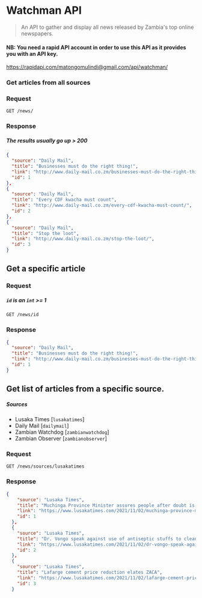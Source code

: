 # Watchman API
> An API to gather and display all news released by Zambia's top online newspapers.

#### NB: You need a rapid API account in order to use this API as it provides you with an API key.
https://rapidapi.com/matongomulindi@gmail.com/api/watchman/

### Get articles from all sources

### Request

`GET /news/`

### Response
##### The results usually go up > 200

  ```json
  {
    "source": "Daily Mail",
    "title": "Businesses must do the right thing!",
    "link": "http://www.daily-mail.co.zm/businesses-must-do-the-right-thing/",
    "id": 1
  },
  {
    "source": "Daily Mail",
    "title": "Every CDF kwacha must count",
    "link": "http://www.daily-mail.co.zm/every-cdf-kwacha-must-count/",
    "id": 2
  },
  {
    "source": "Daily Mail",
    "title": "Stop the loot",
    "link": "http://www.daily-mail.co.zm/stop-the-loot/",
    "id": 3
  }
  ```


## Get a specific article

### Request
##### `id` is an `int` >= 1

`GET /news/id`

### Response

```json
{
  "source": "Daily Mail",
  "title": "Businesses must do the right thing!",
  "link": "http://www.daily-mail.co.zm/businesses-must-do-the-right-thing/",
  "id": 1
}
```


## Get list of articles from a specific source.
##### Sources
  - Lusaka Times [`lusakatimes`]
  - Daily Mail [`dailymail`]
  - Zambian Watchdog [`zambianwatchdog`]
  - Zambian Observer [`zambianobserver`]

### Request

`GET /news/sources/lusakatimes`

### Response

```json
{
    "source": "Lusaka Times",
    "title": "Muchinga Province Minister assures people after doubt is cast over Government’s ability to implement the 2022 budget",
    "link": "https://www.lusakatimes.com/2021/11/02/muchinga-province-minister-assures-people-after-doubt-is-cast-over-governments-ability-to-implement-the-2022-budget/",
    "id": 1
  },
  {
    "source": "Lusaka Times",
    "title": "Dr. Vongo speak against use of antiseptic stuffs to clean the Vagina",
    "link": "https://www.lusakatimes.com/2021/11/02/dr-vongo-speak-against-use-of-antiseptic-stuffs-to-clean-the-vagina/",
    "id": 2
  },
  {
    "source": "Lusaka Times",
    "title": "Lafarge cement price reduction elates ZACA",
    "link": "https://www.lusakatimes.com/2021/11/02/lafarge-cement-price-reduction-elates-zaca/",
    "id": 3
  }
```

